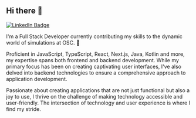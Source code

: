 ## Hi there 👋

<a href="https://www.linkedin.com/in/kasper-nilssen/"><img src="https://img.shields.io/badge/LinkedIn-blue?style=for-the-badge&logo=linkedin&logoColor=white" alt="LinkedIn Badge"></a>

</p>

I'm a Full Stack Developer currently contributing my skills to the dynamic world of simulations at OSC. 🚀

Proficient in JavaScript, TypeScript, React, Next.js, Java, Kotlin and more, my expertise spans both frontend and backend development. While my primary focus has been on creating captivating user interfaces, I've also delved into backend technologies to ensure a comprehensive approach to application development.

Passionate about creating applications that are not just functional but also a joy to use, I thrive on the challenge of making technology accessible and user-friendly. The intersection of technology and user experience is where I find my stride.
